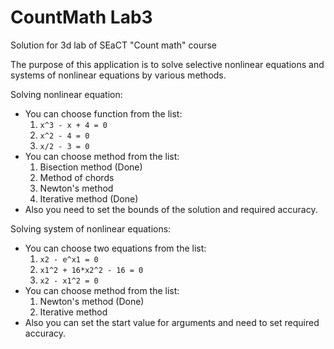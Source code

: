 # CountMath Lab3
Solution for 3d lab of SEaCT "Count math" course

The purpose of this application is to solve selective nonlinear equations and systems of nonlinear equations by various methods.

Solving nonlinear equation:
* You can choose function from the list:
   1) `x^3 - x + 4 = 0`
   2) `x^2 - 4 = 0`
   3) `x/2 - 3 = 0`
* You can choose method from the list:
   1) Bisection method (Done)
   2) Method of chords
   3) Newton's method
   4) Iterative method (Done)
* Also you need to set the bounds of the solution and required accuracy.

Solving system of nonlinear equations:
* You can choose two equations from the list:
   1) `x2 - e^x1 = 0`
   2) `x1^2 + 16*x2^2 - 16 = 0`
   3) `x2 - x1^2 = 0`
* You can choose method from the list:
   1) Newton's method (Done)
   2) Iterative method
* Also you can set the start value for arguments and need to set required accuracy.
